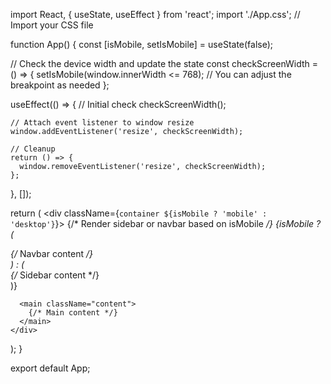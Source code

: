 import React, { useState, useEffect } from 'react';
import './App.css'; // Import your CSS file

function App() {
  const [isMobile, setIsMobile] = useState(false);

  // Check the device width and update the state
  const checkScreenWidth = () => {
    setIsMobile(window.innerWidth <= 768); // You can adjust the breakpoint as needed
  };

  useEffect(() => {
    // Initial check
    checkScreenWidth();

    // Attach event listener to window resize
    window.addEventListener('resize', checkScreenWidth);

    // Cleanup
    return () => {
      window.removeEventListener('resize', checkScreenWidth);
    };
  }, []);

  return (
    <div className={`container ${isMobile ? 'mobile' : 'desktop'}`}>
      {/* Render sidebar or navbar based on isMobile */}
      {isMobile ? (
        <nav className="navbar">
          {/* Navbar content */}
        </nav>
      ) : (
        <aside className="sidebar">
          {/* Sidebar content */}
        </aside>
      )}

      <main className="content">
        {/* Main content */}
      </main>
    </div>
  );
}

export default App;
